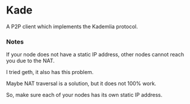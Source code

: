 # Kade

A P2P client which implements the Kademlia protocol. 

### Notes

If your node does not have a static IP address, other nodes cannot reach you due to the NAT.

I tried geth, it also has this problem. 

Maybe NAT traversal is a solution, but it does not 100% work.

So, make sure each of your nodes has its own static IP address.